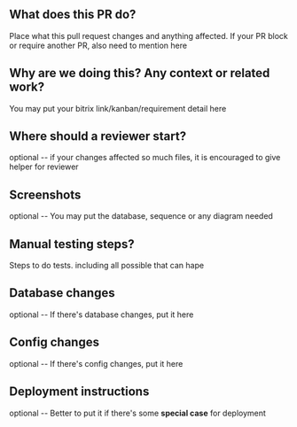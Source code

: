 ## What does this PR do?
Place what this pull request changes and anything affected. If your PR block or require another PR, also need to mention here

## Why are we doing this? Any context or related work?
You may put your bitrix link/kanban/requirement detail here

## Where should a reviewer start?
optional -- if your changes affected so much files, it is encouraged to give helper for reviewer

## Screenshots
optional -- You may put the database, sequence or any diagram needed

## Manual testing steps?
Steps to do tests. including all possible that can hape

## Database changes
optional -- If there's database changes, put it here

## Config changes
optional -- If there's config changes, put it here

## Deployment instructions
optional -- Better to put it if there's some **special case** for deployment
